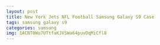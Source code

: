 ```yaml
---
layout: post
title: New York Jets NFL Football Samsung Galaxy S9 Case
tags: samsung galaxy s9
categories: samsung
img: 1ACNT0Wu7UTtfaKJVSWa64puvDqMiCfl8
---
```

